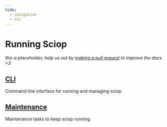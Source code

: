 ```yaml
---
hide:
  - navigation
  - toc
---
```


# Running Sciop

<div class="big-emphasis" markdown="1">

*this a placeholder, help us out by [making a pull request](/docs/develop/contributing/)
to improve the docs <3*

</div>

## [CLI](./cli.md)

Command line interface for running and managing sciop

## [Maintenance](maintenance.md)

Maintenance tasks to keep sciop running